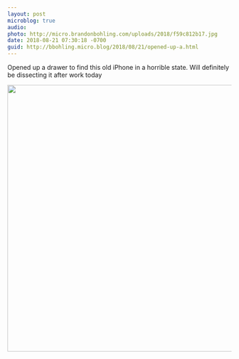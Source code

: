 ```yaml
---
layout: post
microblog: true
audio: 
photo: http://micro.brandonbohling.com/uploads/2018/f59c812b17.jpg
date: 2018-08-21 07:30:18 -0700
guid: http://bbohling.micro.blog/2018/08/21/opened-up-a.html
---
```

Opened up a drawer to find this old iPhone in a horrible state. Will definitely be dissecting it after work today

<img src="http://micro.brandonbohling.com/uploads/2018/f59c812b17.jpg" width="600" height="599" />
